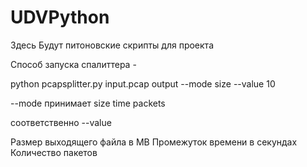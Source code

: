 # UDVPython
Здесь Будут питоновские скрипты для проекта

Способ запуска спалиттера -

python pcapsplitter.py input.pcap output --mode size --value 10

--mode принимает size time packets

соответственно --value

Размер выходящего файла в MB
Промежуток времени в секундах
Количество пакетов
